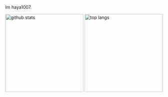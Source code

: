 Im haya1007.

<p align="left">
  <img alt="github stats" height="250px" src="https://github-readme-stats.vercel.app/api?username=haya1007&count_private=true&show_icons=true&theme=yeblu" />
  <img alt="top langs" height="250px" src="https://github-readme-stats.vercel.app/api/top-langs/?username=haya1007&layout=compact&theme=yeblu" />
</p>
